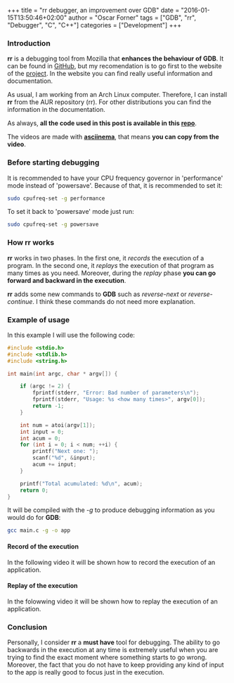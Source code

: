 +++
title = "rr debugger, an improvement over GDB"
date = "2016-01-15T13:50:46+02:00"
author = "Oscar Forner"
tags = ["GDB", "rr", "Debugger", "C", "C++"]
categories = ["Development"]
+++

### Introduction

**rr** is a debugging tool from Mozilla that **enhances the behaviour of GDB**. It can be found in
[GitHub](https://github.com/mozilla/rr), but my recomendation is to go first to the website of the
[project](http://rr-project.org/). In the website you can find really useful information and documentation.

As usual, I am working from an Arch Linux computer. Therefore, I can install **rr** from the AUR repository (rr). For other distributions you can find the information in the documentation.

As always, **all the code used in this post is available in this [repo](https://github.com/maitesin/blog/tree/master/rr_debugger_gdb_post_2016_01_15/src)**.

The videos are made with **[asciinema](https://asciinema.org/)**, that means **you can copy from the video**.

### Before starting debugging

It is recommended to have your CPU frequency governor in 'performance' mode instead of 'powersave'. Because of that, it is recommended to set it:

``` bash
sudo cpufreq-set -g performance
```

To set it back to 'powersave' mode just run:

``` bash
sudo cpufreq-set -g powersave
```

### How **rr** works

**rr** works in two phases. In the first one, it *records* the execution of a program. In the second one, it *replays* the execution of that program as many times as you need. Moreover, during the *replay* phase **you can go forward and backward in the execution**.

**rr** adds some new commands to **GDB** such as *reverse-next* or *reverse-continue*. I think these commands do not need more explanation.

### Example of usage

In this example I will use the following code:

``` c
#include <stdio.h>
#include <stdlib.h>
#include <string.h>

int main(int argc, char * argv[]) {

	if (argc != 2) {
		fprintf(stderr, "Error: Bad number of parameters\n");
		fprintf(stderr, "Usage: %s <how many times>", argv[0]);
		return -1;
	}

	int num = atoi(argv[1]);
	int input = 0;
	int acum = 0;
	for (int i = 0; i < num; ++i) {
		printf("Next one: ");
		scanf("%d", &input);
		acum += input;
	}

	printf("Total acumulated: %d\n", acum);
	return 0;
}
```

It will be compiled with the *-g* to produce debugging information as you would do for **GDB**:

``` bash
gcc main.c -g -o app
```

#### Record of the execution

In the following video it will be shown how to record the execution of an application.
<script type="text/javascript" src="https://asciinema.org/a/5m0lpbkqj6xyl9fy0ath9tnjd.js"
id="asciicast-5m0lpbkqj6xyl9fy0ath9tnjd" async></script>

#### Replay of the execution

In the folowwing video it will be shown how to replay the execution of an application.
<script type="text/javascript" src="https://asciinema.org/a/cpzdimjm3v3ghownpynzey1bu.js"
id="asciicast-cpzdimjm3v3ghownpynzey1bu" async></script>

### Conclusion

Personally, I consider **rr** a **must have** tool for debugging. The ability to go backwards in the execution at any time is extremely useful when you are trying to find the exact moment where something starts to go wrong. Moreover, the fact that you do not have to keep providing any kind of input to the app is really good to focus just in the execution.
